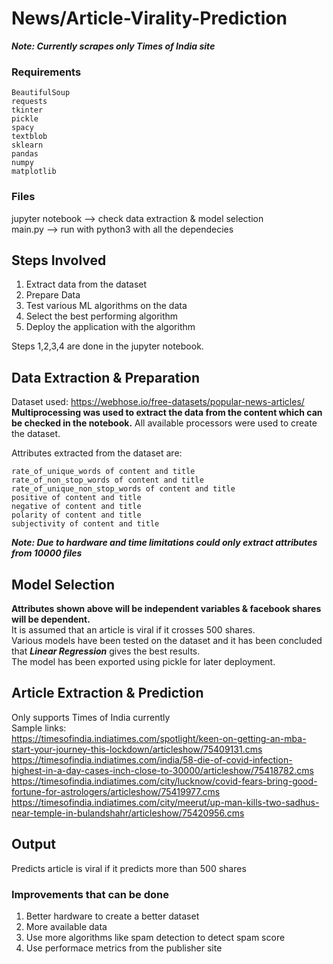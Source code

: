 # News/Article-Virality-Prediction

***Note: Currently scrapes only Times of India site***</br>

### Requirements
```
BeautifulSoup
requests
tkinter
pickle
spacy
textblob
sklearn
pandas
numpy
matplotlib
```
### Files
jupyter notebook --> check data extraction & model selection</br>
main.py --> run with python3 with all the dependecies </br>

## Steps Involved
1. Extract data from the dataset</br>
2. Prepare Data</br>
3. Test various ML algorithms on the data</br>
4. Select the best performing algorithm</br>
5. Deploy the application with the algorithm</br>

Steps 1,2,3,4 are done in the jupyter notebook.</br>

## Data Extraction & Preparation
Dataset used: https://webhose.io/free-datasets/popular-news-articles/ </br>
**Multiprocessing was used to extract the data from the content which can be checked in the notebook.** All available processors were used to create the dataset. </br>

Attributes extracted from the dataset are: 
```
rate_of_unique_words of content and title
rate_of_non_stop_words of content and title
rate_of_unique_non_stop_words of content and title
positive of content and title
negative of content and title
polarity of content and title
subjectivity of content and title
```
***Note: Due to hardware and time limitations could only extract attributes from 10000 files***

## Model Selection
**Attributes shown above will be independent variables & facebook shares will be dependent.**</br>
It is assumed that an article is viral if it crosses 500 shares. </br>
Various models have been tested on the dataset and it has been concluded that ***Linear Regression*** gives the best results.</br>
The model has been exported using pickle for later deployment.

## Article Extraction & Prediction
Only supports Times of India currently</br>
Sample links: </br>
https://timesofindia.indiatimes.com/spotlight/keen-on-getting-an-mba-start-your-journey-this-lockdown/articleshow/75409131.cms</br>
https://timesofindia.indiatimes.com/india/58-die-of-covid-infection-highest-in-a-day-cases-inch-close-to-30000/articleshow/75418782.cms</br>
https://timesofindia.indiatimes.com/city/lucknow/covid-fears-bring-good-fortune-for-astrologers/articleshow/75419977.cms</br>
https://timesofindia.indiatimes.com/city/meerut/up-man-kills-two-sadhus-near-temple-in-bulandshahr/articleshow/75420956.cms</br>

## Output
Predicts article is viral if it predicts more than 500 shares

### Improvements that can be done
1. Better hardware to create a better dataset
2. More available data
3. Use more algorithms like spam detection to detect spam score 
4. Use performace metrics from the publisher site
